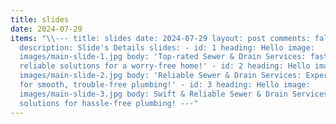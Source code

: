 ```yaml
---
title: slides
date: 2024-07-29
items: "\\--- title: slides date: 2024-07-29 layout: post comments: false
  description: Slide's Details slides: - id: 1 heading: Hello image:
  images/main-slide-1.jpg body: 'Top-rated Sewer & Drain Services: fast,
  reliable solutions for a worry-free home!' - id: 2 heading: Hello image:
  images/main-slide-2.jpg body: 'Reliable Sewer & Drain Services: Expert care
  for smooth, trouble-free plumbing!' - id: 3 heading: Hello image:
  images/main-slide-3.jpg body: Swift & Reliable Sewer & Drain Services — Expert
  solutions for hassle-free plumbing! ---"
---
```

